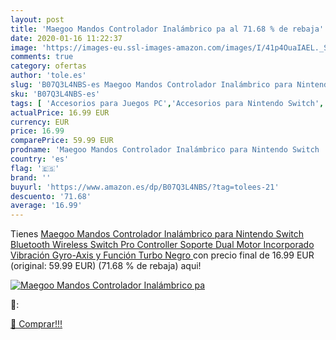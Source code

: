 ```yaml
---
layout: post
title: 'Maegoo Mandos Controlador Inalámbrico pa al 71.68 % de rebaja'
date: 2020-01-16 11:22:37
image: 'https://images-eu.ssl-images-amazon.com/images/I/41p4OuaIAEL._SL400_.jpg'
comments: true
category: ofertas
author: 'tole.es'
slug: 'B07Q3L4NBS-es Maegoo Mandos Controlador Inalámbrico para Nintendo Switch...'
sku: 'B07Q3L4NBS-es'
tags: [ 'Accesorios para Juegos PC','Accesorios para Nintendo Switch','Accesorios para PlayStation 4','Almacenamiento de datos','Almacenamiento de datos externo','Discos duros externos','Electrónica','Hardware y juegos para Nintendo Switch','Hardware y juegos para PlayStation 4','Informática','Juegos y Accesorios para PC','Memoria para Nintendo Switch','Tarjetas de memoria','Tarjetas microSD','Videojuegos','Volantes para PC','nintendo', ]
actualPrice: 16.99 EUR
currency: EUR
price: 16.99
comparePrice: 59.99 EUR
prodname: 'Maegoo Mandos Controlador Inalámbrico para Nintendo Switch  Bluetooth Wireless Switch Pro Controller Soporte Dual Motor Incorporado Vibración Gyro-Axis y Función Turbo  Negro '
country: 'es'
flag: '🇪🇸'
brand: ''
buyurl: 'https://www.amazon.es/dp/B07Q3L4NBS/?tag=tolees-21'
descuento: '71.68'
average: '16.99'
---
```


Tienes [Maegoo Mandos Controlador Inalámbrico para Nintendo Switch  Bluetooth Wireless Switch Pro Controller Soporte Dual Motor Incorporado Vibración Gyro-Axis y Función Turbo  Negro ](https://www.amazon.es/dp/B07Q3L4NBS/?tag=tolees-21) con precio final de  16.99 EUR (original: 59.99 EUR) (71.68 %  de rebaja) aqui!

[![Maegoo Mandos Controlador Inalámbrico pa](https://images-eu.ssl-images-amazon.com/images/I/41p4OuaIAEL._SL400_.jpg)](https://www.amazon.es/dp/B07Q3L4NBS/?tag=tolees-21)

🔎:


[🛒 Comprar!!!](https://www.amazon.es/dp/B07Q3L4NBS/?tag=tolees-21)
